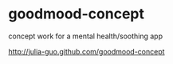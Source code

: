 # goodmood-concept
concept work for a mental health/soothing app

http://julia-guo.github.com/goodmood-concept
